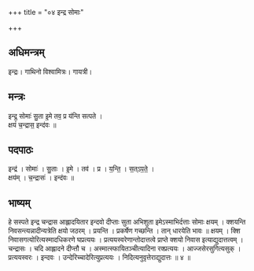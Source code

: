 +++
title = "०४ इन्द्र सोमाः"

+++
## अधिमन्त्रम्
इन्द्रः। गाथिनो विश्वामित्रः। गायत्री।

## मन्त्रः
इन्द्र॒ सोमाः॑ सु॒ता इ॒मे तव॒ प्र य॑न्ति सत्पते ।  
क्षयं॑ च॒न्द्रास॒ इन्द॑वः ॥

## पदपाठः
इन्द्र॑ । सोमाः॑ । सु॒ताः । इ॒मे । तव॑ । प्र । य॒न्ति॒ । स॒त्ऽप॒ते॒ ।  
क्षय॑म् । च॒न्द्रासः॑ । इन्द॑वः ॥

## भाष्यम्
हे सस्पते इन्द्र चन्द्रास आह्लादयितार इन्दवो दीप्ताः सुता अभिशुता इमेऽस्माभिर्दत्ताः सोमाः क्षयम् । क्शयन्ति निवसन्त्यन्नादीन्यत्रेति क्षयो जठरम् । प्रयन्ति । प्रकर्षेण गच्छन्ति । तान् धारयेति भावः ॥ क्षयम् । क्शि निवासगत्योरित्यस्मादधिकरणे घप्रत्ययः । प्रत्ययस्वरेणान्तोदात्तत्वे प्राप्ते क्शयो निवास इत्याद्युदात्तत्वम् । चन्द्रासः । चदि आह्लादने दीप्त्तौ च । अस्मात्स्फायितञ्चीत्यादिना रक्प्रत्ययः । आज्जसेरसुगित्यसुक् । प्रत्ययस्वरः । इन्दवः । उन्देरिच्चादेरित्युप्रत्ययः । निदित्यनुवृत्तेराद्युदात्तः ॥ ४ ॥